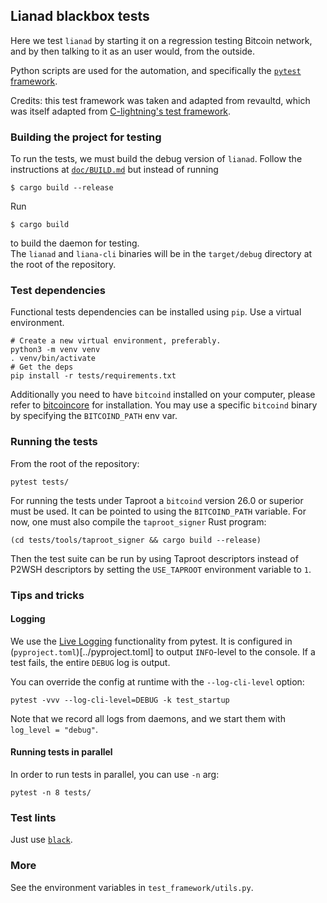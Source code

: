 ## Lianad blackbox tests

Here we test `lianad` by starting it on a regression testing Bitcoin network,
and by then talking to it as an user would, from the outside.

Python scripts are used for the automation, and specifically the [`pytest` framework](https://docs.pytest.org/en/stable/index.html).

Credits: this test framework was taken and adapted from revaultd, which was itself adapted from
[C-lightning's test framework](https://github.com/ElementsProject/lightning/tree/master/contrib/pyln-testing).

### Building the project for testing

To run the tests, we must build the debug version of `lianad`. Follow the instructions at [`doc/BUILD.md`](../doc/BUILD.md) but instead of running
```
$ cargo build --release
```
Run
```
$ cargo build
```
to build the daemon for testing.  
The `lianad` and `liana-cli` binaries will be in the `target/debug` directory at the root of the
repository.

### Test dependencies

Functional tests dependencies can be installed using `pip`. Use a virtual environment.
```
# Create a new virtual environment, preferably.
python3 -m venv venv
. venv/bin/activate
# Get the deps
pip install -r tests/requirements.txt
```

Additionally you need to have `bitcoind` installed on your computer, please
refer to [bitcoincore](https://bitcoincore.org/en/download/) for installation. You may use a
specific `bitcoind` binary by specifying the `BITCOIND_PATH` env var.

### Running the tests

From the root of the repository:
```
pytest tests/
```

For running the tests under Taproot a `bitcoind` version 26.0 or superior must be used. It can be
pointed to using the `BITCOIND_PATH` variable. For now, one must also compile the `taproot_signer`
Rust program:
```
(cd tests/tools/taproot_signer && cargo build --release)
```

Then the test suite can be run by using Taproot descriptors instead of P2WSH descriptors by setting
the `USE_TAPROOT` environment variable to `1`.

### Tips and tricks
#### Logging

We use the [Live Logging](https://docs.pytest.org/en/latest/logging.html#live-logs)
functionality from pytest. It is configured in (`pyproject.toml`)[../pyproject.toml] to
output `INFO`-level to the console. If a test fails, the entire `DEBUG` log is output.

You can override the config at runtime with the `--log-cli-level` option:
```
pytest -vvv --log-cli-level=DEBUG -k test_startup
```

Note that we record all logs from daemons, and we start them with `log_level = "debug"`.

#### Running tests in parallel

In order to run tests in parallel, you can use `-n` arg:

```
pytest -n 8 tests/
```
### Test lints

Just use [`black`](https://github.com/psf/black).

### More

See the environment variables in `test_framework/utils.py`.
